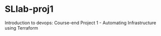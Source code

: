 # SLlab-proj1
Introduction to devops: Course-end Project 1 - Automating Infrastructure using Terraform
